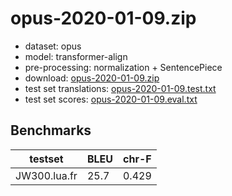 # opus-2020-01-09.zip

* dataset: opus
* model: transformer-align
* pre-processing: normalization + SentencePiece
* download: [opus-2020-01-09.zip](https://object.pouta.csc.fi/OPUS-MT-models/lua-fr/opus-2020-01-09.zip)
* test set translations: [opus-2020-01-09.test.txt](https://object.pouta.csc.fi/OPUS-MT-models/lua-fr/opus-2020-01-09.test.txt)
* test set scores: [opus-2020-01-09.eval.txt](https://object.pouta.csc.fi/OPUS-MT-models/lua-fr/opus-2020-01-09.eval.txt)

## Benchmarks

| testset               | BLEU  | chr-F |
|-----------------------|-------|-------|
| JW300.lua.fr 	| 25.7 	| 0.429 |

